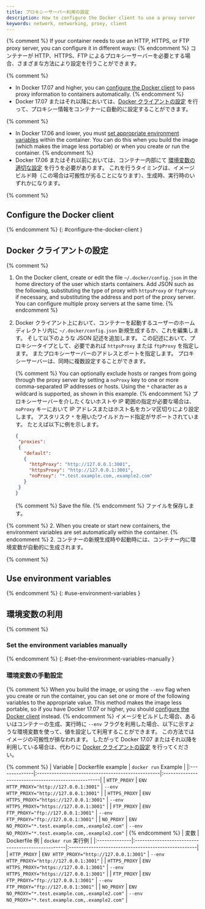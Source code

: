 ```yaml
---
title: プロキシーサーバー利用の設定
description: How to configure the Docker client to use a proxy server
keywords: network, networking, proxy, client
---
```


{% comment %}
If your container needs to use an HTTP, HTTPS, or FTP proxy server, you can
configure it in different ways:
{% endcomment %}
コンテナーが HTTP、HTTPS、FTP によるプロキシーサーバーを必要とする場合、さまざまな方法により設定を行うことができます。

{% comment %}
- In Docker 17.07 and higher, you can
  [configure the Docker client](#configure-the-docker-client) to pass
  proxy information to containers automatically.
{% endcomment %}
- Docker 17.07 またはそれ以降においては、[Docker クライアントの設定](#configure-the-docker-client) を行って、プロキシー情報をコンテナーに自動的に設定することができます。

{% comment %}
- In Docker 17.06 and lower, you must
  [set appropriate environment variables](#use-environment-variables)
  within the container. You can do this when you build the image (which makes
  the image less portable) or when you create or run the container.
{% endcomment %}
- Docker 17.06 またはそれ以前においては、コンテナー内部にて [環境変数の適切な設定](#use-environment-variables) を行うを必要があります。
  これを行うタイミングは、イメージビルド時（この場合は可搬性が劣ることになります）、生成時、実行時のいずれかになります。

{% comment %}
## Configure the Docker client
{% endcomment %}
{: #configure-the-docker-client }
## Docker クライアントの設定

{% comment %}
1.  On the Docker client, create or edit the file `~/.docker/config.json` in the
    home directory of the user which starts containers. Add JSON such as the
    following, substituting the type of proxy with `httpsProxy` or `ftpProxy` if
    necessary, and substituting the address and port of the proxy server. You
    can configure multiple proxy servers at the same time.
{% endcomment %}
1.  Docker クライアント上において、コンテナーを起動するユーザーのホームディレクトリ内に `~/.docker/config.json` 新規生成するか、これを編集します。
    そして以下のような JSON 記述を追加します。
    この記述において、プロキシータイプとして、必要であれば `httpsProxy` または `ftpProxy` を指定します。
    またプロキシーサーバーのアドレスとポートを指定します。
    プロキシーサーバーは、同時に複数設定することができます。

    {% comment %}
    You can optionally exclude hosts or ranges from going through the proxy
    server by setting a `noProxy` key to one or more comma-separated IP
    addresses or hosts. Using the `*` character as a wildcard is supported, as
    shown in this example.
    {% endcomment %}
    プロキシーサーバーを介したくないホストや IP 範囲の指定が必要な場合は、`noProxy` キーにおいて IP アドレスまたはホスト名をカンマ区切りにより設定します。
    アスタリスク `*` を用いたワイルドカード指定がサポートされています。
    たとえば以下に例を示します。

    ```json
    {
     "proxies":
     {
       "default":
       {
         "httpProxy": "http://127.0.0.1:3001",
         "httpsProxy": "http://127.0.0.1:3001",
         "noProxy": "*.test.example.com,.example2.com"
       }
     }
    }
    ```

    {% comment %}
    Save the file.
    {% endcomment %}
    ファイルを保存します。

{% comment %}
 2. When you create or start new containers, the environment variables are
    set automatically within the container.
{% endcomment %}
 2. コンテナーの新規生成時や起動時には、コンテナー内に環境変数が自動的に生成されます。


{% comment %}
## Use environment variables
{% endcomment %}
{: #use-environment-variables }
## 環境変数の利用

{% comment %}
### Set the environment variables manually
{% endcomment %}
{: #set-the-environment-variables-manually }
### 環境変数の手動設定

{% comment %}
When you build the image, or using the `--env` flag when you create or run the
container, you can set one or more of the following variables to the appropriate
value. This method makes the image less portable, so if you have Docker 17.07
or higher, you should [configure the Docker client](#configure-the-docker-client)
instead.
{% endcomment %}
イメージをビルドした場合、あるいはコンテナーの生成、実行時に `--env` フラグを利用した場合、以下に示すような環境変数を使って、値を設定して利用することができます。
この方法ではイメージの可搬性が損なわれます。
したがって Docker 17.07 またはそれ以降を利用している場合は、代わりに [Docker クライアントの設定](#configure-the-docker-client) を行ってください。

{% comment %}
| Variable      | Dockerfile example                                | `docker run` Example                                |
|:--------------|:--------------------------------------------------|:----------------------------------------------------|
| `HTTP_PROXY`  | `ENV HTTP_PROXY="http://127.0.0.1:3001"`          | `--env HTTP_PROXY="http://127.0.0.1:3001"`          |
| `HTTPS_PROXY` | `ENV HTTPS_PROXY="https://127.0.0.1:3001"`        | `--env HTTPS_PROXY="https://127.0.0.1:3001"`        |
| `FTP_PROXY`   | `ENV FTP_PROXY="ftp://127.0.0.1:3001"`            | `--env FTP_PROXY="ftp://127.0.0.1:3001"`            |
| `NO_PROXY`    | `ENV NO_PROXY="*.test.example.com,.example2.com"` | `--env NO_PROXY="*.test.example.com,.example2.com"` |
{% endcomment %}
| 変数          | Dockerfile 例                                     | `docker run` 実行例                                 |
|:--------------|:--------------------------------------------------|:----------------------------------------------------|
| `HTTP_PROXY`  | `ENV HTTP_PROXY="http://127.0.0.1:3001"`          | `--env HTTP_PROXY="http://127.0.0.1:3001"`          |
| `HTTPS_PROXY` | `ENV HTTPS_PROXY="https://127.0.0.1:3001"`        | `--env HTTPS_PROXY="https://127.0.0.1:3001"`        |
| `FTP_PROXY`   | `ENV FTP_PROXY="ftp://127.0.0.1:3001"`            | `--env FTP_PROXY="ftp://127.0.0.1:3001"`            |
| `NO_PROXY`    | `ENV NO_PROXY="*.test.example.com,.example2.com"` | `--env NO_PROXY="*.test.example.com,.example2.com"` |


